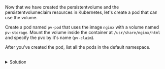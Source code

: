 Now that we have created the persistentvolume and the persistentvolumeclaim resources in Kubernetes, let's create a pod that can use the volume.

Create a pod named `pv-pod` that uses the image `nginx` with a volume named `pv-storage`. Mount the volume inside the container at `/usr/share/nginx/html` and specify the pvc by it's name (`pv-claim`).

After you've created the pod, list all the pods in the default namespace.

<br>
<details><summary>Solution</summary>
<br>

```bash
cat <<EOF | k apply -f -
apiVersion: v1
kind: Pod
metadata:
  name: pv-pod
spec:
  containers:
    - name: pv-container
      image: nginx
      volumeMounts:
        - mountPath: "/usr/share/nginx/html"
          name: pv-storage
  volumes:
    - name: pv-storage
      persistentVolumeClaim:
        claimName: pv-claim
EOF
```{{exec}}

```bash
k get po -n default
```{{exec}}


</details>